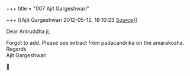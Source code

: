 +++
title = "007 Ajit Gargeshwari"

+++
[[Ajit Gargeshwari	2012-05-12, 18:10:23 [Source](https://groups.google.com/g/samskrita/c/PSDseS3d1SE)]]



Dear Aniruddha ji,  
  
Forgot to add. Please see extract from padacandrika on the amarakosha.  
Regards  
Ajit Gargeshwari  



